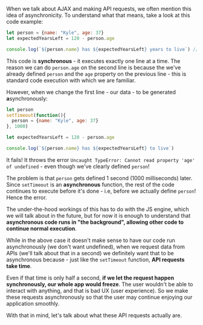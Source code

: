 
When we talk about AJAX and making API requests, we often mention this idea of asynchronicity. To understand what that means, take a look at this code example:

```js
let person = {name: "Kyle", age: 37}
let expectedYearsLeft = 120 - person.age

console.log(`${person.name} has ${expectedYearsLeft} years to live`) //prints Kyle has 83 years to live
```
  

This code is **synchronous** - it executes exactly one line at a time. The reason we can do `person.age` on the second line is because the we've already defined `person` and the `age` property on the previous line - this is standard code execution with which we are familiar.

  

However, when we change the first line - our data - to be generated **a**synchronously:

  
```js
let person
setTimeout(function(){
  person = {name: "Kyle", age: 37}
}, 1000)

let expectedYearsLeft = 120 - person.age

console.log(`${person.name} has ${expectedYearsLeft} to live`)
```
  

It fails! It throws the error `Uncaught TypeError: Cannot read property 'age' of undefined`  - even though we've clearly defined `person`!

  

The problem is that `person` gets defined 1 second (1000 milliseconds) later. Since `setTimeout` is an **asynchronous** function, the rest of the code continues to execute before it's done - i.e, before we actually define `person`! Hence the error.

  

The under-the-hood workings of this has to do with the JS engine, which we will talk about in the future, but for now it is enough to understand that **asynchronous code runs in "the background", allowing other code to continue normal execution**.

  

While in the above case it doesn't make sense to have our code run asynchronously (we don't want undefined), when we request data from APIs (we'll talk about that in a second) we definitely want that to be asynchronous because - just like the `setTimeout` function, **API requests take time**.

  

Even if that time is only half a second, **if we let the request happen synchronously, our whole app would freeze**. The user wouldn't be able to interact with anything, and that is bad UX (user experience). So we make these requests asynchronously so that the user may continue enjoying our application smoothly.

  

With that in mind, let's talk about what these API requests actually are.
